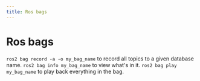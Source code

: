 ```yaml
---
title: Ros bags
---
```


# Ros bags

`ros2 bag record -a -o my_bag_name` to record all topics to a given database name.
`ros2 bag info my_bag_name` to view what's in it.
`ros2 bag play my_bag_name` to play back everything in the bag.
